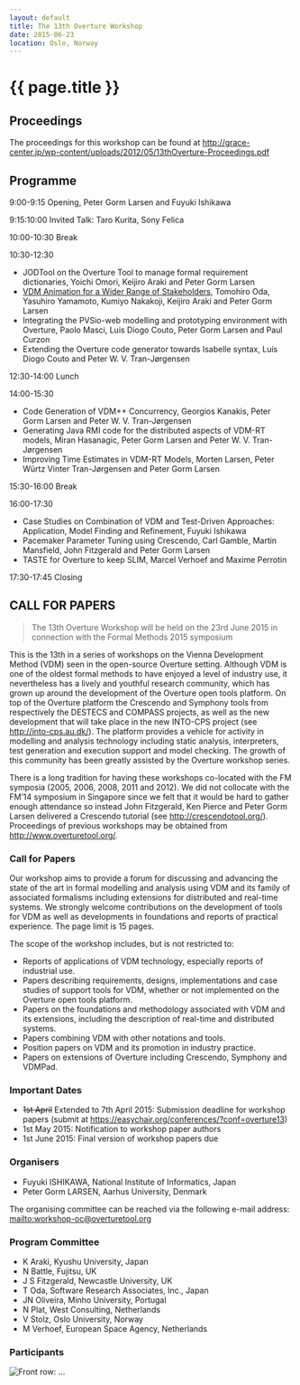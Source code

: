 ```yaml
---
layout: default
title: The 13th Overture Workshop
date: 2015-06-23
location: Oslo, Norway
---
```


# {{ page.title }}
## Proceedings

The proceedings for this workshop can be found at http://grace-center.jp/wp-content/uploads/2012/05/13thOverture-Proceedings.pdf
## Programme
9:00-9:15 Opening, Peter Gorm Larsen and Fuyuki Ishikawa

9:15:10:00 Invited Talk: Taro Kurita, Sony Felica

10:00-10:30 Break

10:30-12:30

* JODTool on the Overture Tool to manage formal requirement dictionaries, Yoichi Omori, Keijiro Araki and Peter Gorm Larsen
* [VDM Animation for a Wider Range of Stakeholders](13/TomoOda.pdf), Tomohiro Oda, Yasuhiro Yamamoto, Kumiyo Nakakoji, Keijiro Araki and Peter Gorm Larsen 
* Integrating the PVSio-web modelling and prototyping environment with Overture, Paolo Masci, Luis Diogo Couto, Peter Gorm Larsen and Paul Curzon
* Extending the Overture code generator towards Isabelle syntax, Luís Diogo Couto and Peter W. V. Tran-Jørgensen

12:30-14:00 Lunch

14:00-15:30

* Code Generation of VDM++ Concurrency, Georgios Kanakis, Peter Gorm Larsen and Peter W. V. Tran-Jørgensen
* Generating Java RMI code for the distributed aspects of VDM-RT models, Miran Hasanagic, Peter Gorm Larsen and Peter W. V. Tran-Jørgensen
* Improving Time Estimates in VDM-RT Models, Morten Larsen, Peter Würtz Vinter Tran-Jørgensen and Peter Gorm Larsen

15:30-16:00 Break

16:00-17:30

* Case Studies on Combination of VDM and Test-Driven Approaches: Application, Model Finding and Refinement, Fuyuki Ishikawa
* Pacemaker Parameter Tuning using Crescendo, Carl Gamble, Martin Mansfield, John Fitzgerald and Peter Gorm Larsen
* TASTE for Overture to keep SLIM, Marcel Verhoef and Maxime Perrotin

17:30-17:45 Closing

## CALL FOR PAPERS

> The 13th Overture Workshop
> will be held on the 23rd June 2015 in connection with the Formal Methods 2015 symposium

This is the 13th in a series of workshops on the Vienna Development Method (VDM) seen in the open-source Overture setting. Although VDM is one of the oldest formal methods to have enjoyed a level of industry use, it nevertheless has a lively and youthful research community, which has grown up around the development of the Overture open tools platform. On top of the Overture platform the Crescendo and Symphony tools from respectively the DESTECS and COMPASS projects, as well as the new development that will take place in the new INTO-CPS project (see <http://into-cps.au.dk/>). The platform provides a vehicle for activity in modelling and analysis technology including static analysis, interpreters, test generation and execution support and model checking. The growth of this community has been greatly assisted by the Overture workshop series.

There is a long tradition for having these workshops co-located with the FM symposia (2005, 2006, 2008, 2011 and 2012). We did not collocate with the FM’14 symposium in Singapore since we felt that it would be hard to gather enough attendance so instead John Fitzgerald, Ken Pierce and Peter Gorm Larsen delivered a Crescendo tutorial (see <http://crescendotool.org/>). Proceedings of previous workshops may be obtained from <http://www.overturetool.org/>.

### Call for Papers

Our workshop aims to provide a forum for discussing and advancing the state of the art in formal modelling and analysis using VDM and its family of associated formalisms including extensions for distributed and real-time systems. We strongly welcome contributions on the development of tools for VDM as well as developments in foundations and reports of practical experience. The page limit is 15 pages. 

The scope of the workshop includes, but is not restricted to: 

* Reports of applications of VDM technology, especially reports of industrial use. 
* Papers describing requirements, designs, implementations and case studies of support tools for VDM, whether or not implemented on the Overture open tools platform. 
* Papers on the foundations and methodology associated with VDM and its extensions, including the description of real-time and distributed systems. 
* Papers combining VDM with other notations and tools.
* Position papers on VDM and its promotion in industry practice. 
* Papers on extensions of Overture including Crescendo, Symphony and VDMPad.

### Important Dates

* <strike>1st April</strike> Extended to 7th April 2015: Submission deadline for workshop papers (submit at https://easychair.org/conferences/?conf=overture13)
* 1st May 2015: Notification to workshop paper authors
* 1st June 2015: Final version of workshop papers due

### Organisers

* Fuyuki ISHIKAWA, National Institute of Informatics, Japan
* Peter Gorm LARSEN, Aarhus University, Denmark 

The organising committee can be reached via the following e-mail address:  <mailto:workshop-oc@overturetool.org>

### Program Committee

* K Araki, Kyushu University, Japan
* N Battle, Fujitsu, UK
* J S Fitzgerald, Newcastle University, UK
* T Oda,  Software Research Associates, Inc., Japan
* JN Oliveira, Minho University, Portugal
* N Plat, West Consulting, Netherlands
* V Stolz, Oslo University, Norway
* M Verhoef, European Space Agency, Netherlands


### Participants

![Front row: ...](13/DSC_5269.JPG)
